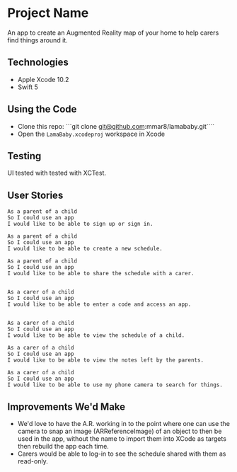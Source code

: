 # Project Name
An app to create an Augmented Reality map of your home to help carers find things around it. 

## Technologies
- Apple Xcode 10.2
- Swift 5

## Using the Code
- Clone this repo: ```git clone git@github.com:mmar8/lamababy.git````
- Open the ```LamaBaby.xcodeproj``` workspace in Xcode

## Testing
UI tested with tested with XCTest.

## User Stories
```
As a parent of a child
So I could use an app
I would like to be able to sign up or sign in.

As a parent of a child
So I could use an app
I would like to be able to create a new schedule.

As a parent of a child
So I could use an app
I would like to be able to share the schedule with a carer.


As a carer of a child
So I could use an app
I would like to be able to enter a code and access an app.


As a carer of a child
So I could use an app
I would like to be able to view the schedule of a child.

As a carer of a child
So I could use an app
I would like to be able to view the notes left by the parents.

As a carer of a child
So I could use an app
I would like to be able to use my phone camera to search for things.
```

## Improvements We'd Make
- We'd love to have the A.R. working in to the point where one can use the camera to snap an image (ARReferenceImage) of an object to then be used in the app, without the name to import them into XCode as targets then rebuild the app each time.
- Carers would be able to log-in to see the schedule shared with them as read-only.